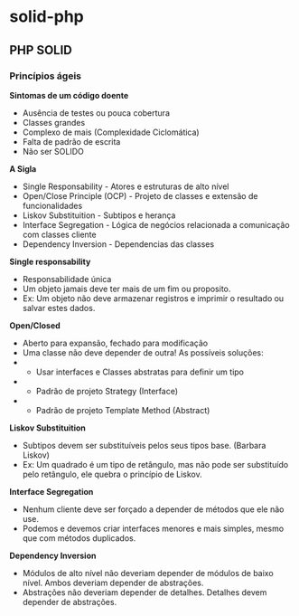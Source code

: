 # solid-php

## PHP SOLID
### Princípios ágeis

**Sintomas de um código doente**
- Ausência de testes ou pouca cobertura
- Classes grandes
- Complexo de mais (Complexidade Ciclomática)
- Falta de padrão de escrita
- Não ser SOLIDO

**A Sigla**
- Single Responsability - Atores e estruturas de alto nível
- Open/Close Principle (OCP) - Projeto de classes e extensão de funcionalidades
- Liskov Substituition - Subtipos e herança
- Interface Segregation - Lógica de negócios relacionada a comunicação com classes cliente
- Dependency Inversion - Dependencias das classes

**Single responsability**
- Responsabilidade única
- Um objeto jamais deve ter mais de um fim ou proposito.
- Ex: Um objeto não deve armazenar registros e imprimir o resultado ou salvar estes dados.

**Open/Closed**
- Aberto para expansão, fechado para modificação
- Uma classe não deve depender de outra! As possíveis soluções:
- - Usar interfaces e Classes abstratas para definir um tipo
- - Padrão de projeto Strategy (Interface)
- - Padrão de projeto Template Method (Abstract)

**Liskov Substituition**
- Subtipos devem ser substituíveis pelos seus tipos base. (Barbara Liskov)
- Ex: Um quadrado é um tipo de retângulo, mas não pode ser substituído pelo retângulo, ele quebra o princípio de Liskov.

**Interface Segregation**
- Nenhum cliente deve ser forçado a depender de métodos que ele não use.
- Podemos e devemos criar interfaces menores e mais simples, mesmo que com métodos duplicados.

**Dependency Inversion**
- Módulos de alto nível não deveriam depender de módulos de baixo nível. Ambos deveriam depender de abstrações.
- Abstrações não deveriam depender de detalhes. Detalhes devem depender de abstrações.


